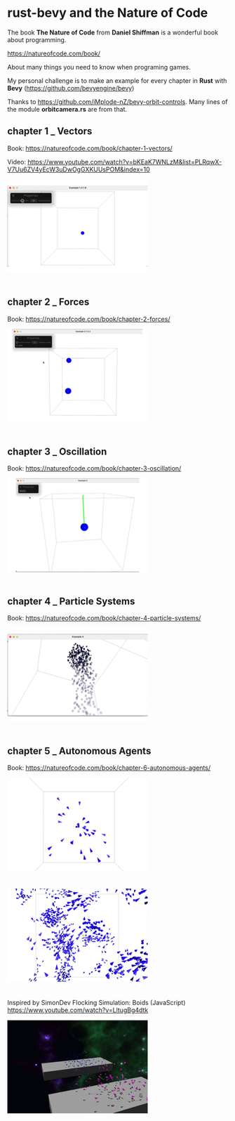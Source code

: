 # rust-bevy and the Nature of Code

The book **The Nature of Code** from **Daniel Shiffman** is a wonderful book about programming.  

https://natureofcode.com/book/  

About many things you need to know when programing games.

My personal challenge is to make an example for every chapter in **Rust** with **Bevy** (https://github.com/bevyengine/bevy)

Thanks to https://github.com/iMplode-nZ/bevy-orbit-controls. Many lines of the module **orbitcamera.rs** are from that.

## chapter 1 _ Vectors

Book: https://natureofcode.com/book/chapter-1-vectors/

Video: https://www.youtube.com/watch?v=bKEaK7WNLzM&list=PLRqwX-V7Uu6ZV4yEcW3uDwOgGXKUUsPOM&index=10

<img src="img/chapter1.gif" width="320" align="left"><br><br><br><br><br><br><br><br><br><br><br><br><br><br>

## chapter 2 _ Forces

Book: https://natureofcode.com/book/chapter-2-forces/

<img src="img/chapter2.gif" width="320" align="left"><br><br><br><br><br><br><br><br><br><br><br><br><br><br>

## chapter 3 _ Oscillation

Book: https://natureofcode.com/book/chapter-3-oscillation/

<img src="img/chapter3.gif" width="320" align="left"><br><br><br><br><br><br><br><br><br><br><br><br><br><br>

## chapter 4 _ Particle Systems

Book: https://natureofcode.com/book/chapter-4-particle-systems/

<img src="img/chapter4.gif" width="320" align="left"><br><br><br><br><br><br><br><br><br><br><br><br><br><br>

## chapter 5 _ Autonomous Agents

Book: https://natureofcode.com/book/chapter-6-autonomous-agents/

<img src="img/chapter5.gif" width="320" align="left"><br><br><br><br><br><br><br><br><br><br><br><br><br><br>

<img src="img/chapter5group.gif" width="320" align="left"><br><br><br><br><br><br><br><br><br><br><br><br><br><br>

Inspired by SimonDev Flocking Simulation: Boids (JavaScript)  
https://www.youtube.com/watch?v=LltugBg4dtk

<img src="img/chapter5space.gif" width="320" align="left"><br><br><br><br><br><br><br><br><br><br><br><br><br><br>


```Rust

```
